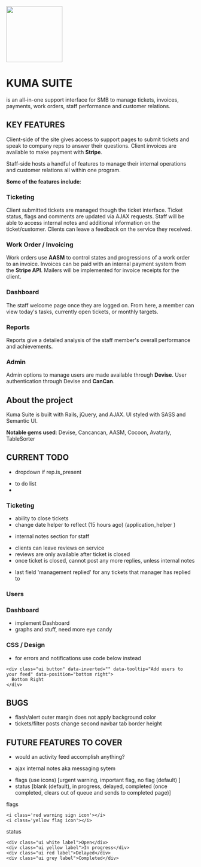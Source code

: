 <img src="http://cs4.pikabu.ru/images/big_size_comm/2015-02_1/14231240052247.png" width="150">

# KUMA SUITE
is an all-in-one support interface for SMB to manage tickets, invoices, payments, work orders, staff performance and customer relations.
<!-- for the interest of time, I have aimed my focus on only a couple key features. -->

## KEY FEATURES
Client-side of the site gives access to support pages to submit tickets and speak to company reps to answer their questions. Client invoices are available to make payment with **Stripe**.

Staff-side hosts a handful of features to manage their internal operations and customer relations all within one program.


**Some of the features include**:

### Ticketing
Client submitted tickets are managed though the ticket interface. Ticket status, flags and comments are updated via AJAX requests. Staff will be able to access internal notes and additional information on the ticket/customer. Clients can leave a feedback on the service they received.

### Work Order / Invoicing
Work orders use **AASM** to control states and progressions of a work order to an invoice. Invoices can be paid with an internal payment system from the **Stripe API**. Mailers will be implemented for invoice receipts for the client.

### Dashboard
The staff welcome page once they are logged on. From here, a member can view today's tasks, currently open tickets, or monthly targets.

### Reports
Reports give a detailed analysis of the staff member's overall performance and achievements.

### Admin
Admin options to manage users are made available through **Devise**. User authentication through Devise and **CanCan**.

## About the project
Kuma Suite is built with Rails, jQuery, and AJAX. UI styled with SASS and Semantic UI.

**Notable gems used**: Devise, Cancancan, AASM, Cocoon, Avatarly, TableSorter


## CURRENT TODO
<!-- done items are commented out -->
<!-- - redesign everything -->
- dropdown if rep.is_present
<!-- - flags display -->
- to do list
-

### Ticketing
<!-- - aasm states for status -->
- ability to close tickets
- change date helper to reflect (15 hours ago) (application_helper )
<!-- - flags (use icons) [urgent, important, no flag (default) ] -->
<!-- - status [blank (default), in progress, delayed, completed (once completed, clears out of queue and sends to completed page)] -->
- internal notes section for staff
<!-- - clients can only use ticketing system to track their tickets -->
- clients can leave reviews on service
- reviews are only available after ticket is closed
- once ticket is closed, cannot post any more replies, unless internal notes
<!-- - flag 'request manager assistance' for ticket -->
- last field 'management replied' for any tickets that manager has replied to
<!-- - ticket page to complete -->
<!-- - ticket show to complete -->
<!-- - new ticket default to open flag  -->
<!-- - change ticket flags -->
<!-- - change ticket status -->
<!-- - change resources to support/ticket/id instead. -->

### Users
<!-- - pretty up user pages -->
<!-- - users to complete [admin, agents, clients] -->
<!-- - add user types: user roles -->
<!-- - add rolify like method manually -->
<!-- - user type specific pages and rights -->
<!-- - implement full_name method (migration done for table reference) -->
<!-- - implement avatarly, migrated -->

### Dashboard
- implement Dashboard
- graphs and stuff, need more eye candy

### CSS / Design
<!-- - change active highlight color to teal -->
<!-- - add logo to application -->
<!-- - change name -->
<!-- - background color -->
<!-- - implement consistent design across app -->
<!-- - redo design and color -->
- for errors and notifications use code below instead
```
<div class="ui button" data-inverted="" data-tooltip="Add users to your feed" data-position="bottom right">
  Bottom Right
</div>
```

## BUGS
<!-- - when submit ticket from client, redirects to /ticket/id which is only for staff -->
<!-- - div.ui.success needs to adjust size -->
<!-- - login/sign up needs adjust size -->

<!-- - everything -->
- flash/alert outer margin does not apply background color
- tickets/filter posts change second navbar tab border height
<!-- - seeds crash when adding profile_pic, something devise model -->
<!-- - might need to add table profile pic to user? -->

## FUTURE FEATURES TO COVER
<!-- - user types -->
- would an activity feed accomplish anything?
<!-- - change name -->
<!-- - possibly slack integration for messaging -->
- ajax internal notes aka messaging sytem
<!-- - implement sorting for tickets -->

<!-- - create a client side controller only for submitting tickets -->
<!-- - 3000/ is landing, has page info -->
<!-- - 3000/support for client side only, submit ticket -->
<!-- - 3000/ticket for staff managing tickets submitted from support -->


- flags (use icons) [urgent warning, important flag, no flag (default) ]
- status [blank (default), in progress, delayed, completed (once completed, clears out of queue and sends to completed page)]

flags
```
<i class='red warning sign icon'></i>
<i class='yellow flag icon'></i>
```
status
```
<div class="ui white label">Open</div>
<div class="ui yellow label">In progress</div>
<div class="ui red label">Delayed</div>
<div class="ui grey label">Completed</div>
```

<!--

tickets_controller
  before_action :find_ticket
  tried to add :index to it - crashed
  tried to remove only: [etc] and crashed on
  def find_ticket

ticket/index
  needs work on logic for listing status
  need to attach flag to an ID?
  or switch to flag true or false

 -->
